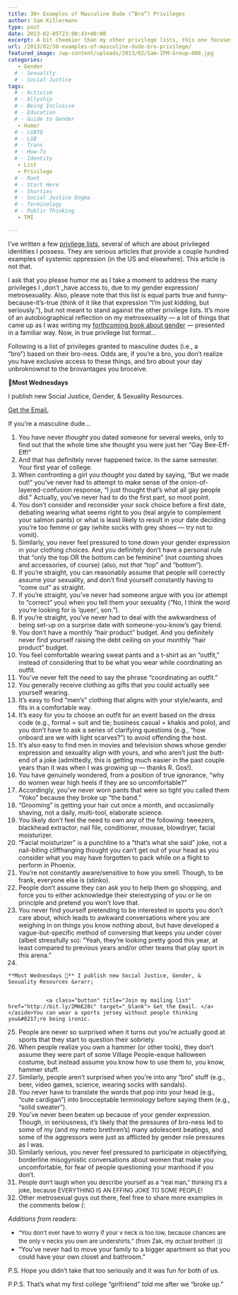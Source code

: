 ```yaml
---
title: 30+ Examples of Masculine Dude (“Bro”) Privileges
author: Sam Killermann
type: post
date: 2013-02-05T23:00:43+00:00
excerpt: A bit cheekier than my other privilege lists, this one focuses on the unearned benefits the bros in our society get, that the more feminine guys (like moi) do not.
url: /2013/02/30-examples-of-masculine-dude-bro-privilege/
featured_image: /wp-content/uploads/2013/02/Sam-IPM-Group-800.jpg
categories: 
   - Gender
  # - Sexuality
  # - Social Justice
tags:
  # - Activism
  # - Allyship
  # - Being Inclusive
  # - Education
  # - Guide to Gender
   - Humor
  # - LGBTQ
  # - LGB
  # - Trans
  # - How-To
  # - Identity
   - List
   - Privilege
  # - Rant
  # - Start Here
  # - Shorties
  # - Social Justice Dogma
  # - Terminology
  # - Public Thinking
   - TMI

---
```

I&#8217;ve written a few [privilege lists][1], several of which are about privileged identities I possess. They are serious articles that provide a couple hundred examples of systemic oppression (in the US and elsewhere). This article is not that.

I ask that you please humor me as I take a moment to address the many privileges I _don&#8217;t _have access to, due to my gender expression/ metrosexuality. Also, please note that this list is equal parts true and funny-because-it&#8217;s-true (think of it like that expression &#8220;I&#8217;m just kidding, but seriously.&#8221;), but not meant to stand against the other privilege lists. It&#8217;s more of an autobiographical reflection on my metrosexuality &#8212; a lot of things that came up as I was writing my [forthcoming book about gender][2] &#8212; presented in a familiar way. Now, in true privilege list format&#8230;

Following is a list of privileges granted to masculine dudes (i.e., a &#8220;bro&#8221;) based on their bro-ness. Odds are, if you&#8217;re a bro, you don&#8217;t realize you have exclusive access to these things, and bro about your day unbroknownst to the brovantages you broceive.

<aside class="heyHeyLook wednesdayEmail"><p><span class="icon">💌</span><strong>Most Wednesdays</strong></p><p>I publish new Social Justice, Gender, & Sexuality Resources.</p> <a class="button" title="Join my mailing list" href="http://bit.ly/2MmE28c" target="_blank"> Get the Email. </a> </aside> 

If you&#8217;re a masculine dude&#8230;

  1. <span style="line-height: 12.997159004211426px;">You have never <em>thought</em> you dated someone for several weeks, only to find out that the whole time she thought you were just her &#8220;Gay Bee-Eff-Eff!&#8221;</span>
  2. And that has definitely never happened twice. In the same semester. Your first year of college.
  3. When confronting a girl you _thought_ you dated by saying, &#8220;But we made out!&#8221; you&#8217;ve never had to attempt to make sense of the onion-of-layered-confusion response, &#8220;I just thought that&#8217;s what all gay people did.&#8221; Actually, you&#8217;ve never had to do the first part, so moot point.
  4. You don&#8217;t consider and reconsider your sock choice before a first date, debating wearing what seems right to you (teal argyle to complement your salmon pants) or what is least likely to result in your date deciding you&#8217;re too femme or gay (white socks with grey shoes &#8212; try not to vomit).
  5. Similarly, you never feel pressured to tone down your gender expression in your clothing choices. And you definitely don&#8217;t have a personal rule that &#8220;only the top OR the bottom can be feminine&#8221; (not counting shoes and accessories, of course) (also, not _that_ &#8220;top&#8221; and &#8220;bottom&#8221;).
  6. If you&#8217;re straight, you can reasonably assume that people will correctly assume your sexuality, and don&#8217;t find yourself constantly having to &#8220;come out&#8221; as straight.
  7. If you&#8217;re straight, you&#8217;ve never had someone argue with you (or attempt to &#8220;correct&#8221; you) when you tell them your sexuality (&#8220;No, I think the word you&#8217;re looking for is &#8216;queer&#8217;, son.&#8221;).
  8. If you&#8217;re straight, you&#8217;ve never had to deal with the awkwardness of being set-up on a surprise date with someone-you-know&#8217;s gay friend.
  9. You don&#8217;t have a monthly &#8220;hair product&#8221; budget. And you definitely never find yourself raising the debt ceiling on your monthly &#8220;hair product&#8221; budget.
 10. You feel comfortable wearing sweat pants and a t-shirt as an &#8220;outfit,&#8221; instead of considering that to be what you wear while coordinating an outfit.
 11. You&#8217;ve never felt the need to say the phrase &#8220;coordinating an outfit.&#8221;
 12. You generally receive clothing as gifts that you could actually see yourself wearing.
 13. It&#8217;s easy to find &#8220;men&#8217;s&#8221; clothing that aligns with your style/wants, and fits in a comfortable way.
 14. It&#8217;s easy for you to choose an outfit for an event based on the dress code (e.g., formal = suit and tie; business casual = khakis and polo), and you don&#8217;t have to ask a series of clarifying questions (e.g., &#8220;how onboard are we with light scarves?&#8221;) to avoid offending the host.
 15. It&#8217;s also easy to find men in movies and television shows whose gender expression and sexuality align with yours, and who aren&#8217;t just the butt-end of a joke (admittedly, this is getting much easier in the past couple years than it was when I was growing up &#8212; thanks R. Gos!).
 16. You have genuinely wondered, from a position of true ignorance, &#8220;why do women wear high heels if they are so uncomfortable?&#8221;
 17. Accordingly, you&#8217;ve never worn pants that were so tight you called them &#8220;Yoko&#8221; because they broke up &#8220;the band.&#8221;
 18. &#8220;Grooming&#8221; is getting your hair cut once a month, and occasionally shaving, not a daily, multi-tool, elaborate science.
 19. You likely don&#8217;t feel the need to own any of the following: tweezers, blackhead extractor, nail file, conditioner, mousse, blowdryer, facial moisturizer.
 20. &#8220;Facial moisturizer&#8221; is a punchline to a &#8220;that&#8217;s what she said&#8221; joke, not a nail-biting cliffhanging thought you can&#8217;t get out of your head as you consider what you may have forgotten to pack while on a flight to perform in Phoenix.
 21. You&#8217;re not constantly aware/sensitive to how you smell. Though, to be frank, everyone else is (stinko).
 22. People don&#8217;t assume they can ask you to help them go shopping, and force you to either acknowledge their stereotyping of you or lie on principle and pretend you won&#8217;t love that.
 23. You never find yourself pretending to be interested in sports you don&#8217;t care about, which leads to awkward conversations where you are weighing in on things you know nothing about, but have developed a vague-but-specific method of conversing that keeps you under cover (albeit stressfully so): &#8220;Yeah, they&#8217;re looking pretty good this year, at least compared to previous years and/or other teams that play sport in this arena.&#8221;
 24. <aside class="heyHeyLook wednesdayEmail"> 
    **Most Wednesdays 💌** I publish new Social Justice, Gender, & Sexuality Resources &xrarr;
    
    
                <a class="button" title="Join my mailing list" href="http://bit.ly/2MmE28c" target="_blank"> Get the Email. </a> </aside>You can wear a sports jersey without people thinking you&#8217;re being ironic.
 25. People are never so surprised when it turns out you&#8217;re actually good at sports that they start to question their sobriety.
 26. When people realize you own a hammer (or other tools), they don&#8217;t assume they were part of some Village People-esque halloween costume, but instead assume you know how to use them to, you know, hammer stuff.
 27. Similarly, people aren&#8217;t surprised when you&#8217;re into any &#8220;bro&#8221; stuff (e.g., beer, video games, science, wearing socks with sandals).
 28. You never have to translate the words that pop into your head (e.g., &#8220;cute cardigan&#8221;) into brocceptable terminology before saying them (e.g., &#8220;solid sweater&#8221;).
 29. You&#8217;ve never been beaten up because of your gender expression. Though, in seriousness, it&#8217;s likely that the pressures of bro-ness led to some of my (and my metro brethren&#8217;s) many adolescent beatings, and some of the aggressors were just as afflicted by gender role pressures as I was.
 30. Similarly serious, you never feel pressured to participate in objectifying, borderline misogynistic conversations about women that make you uncomfortable, for fear of people questioning your manhood if you don&#8217;t.
 31. <span style="font-size: 13px; line-height: 19px;">People don&#8217;t laugh when you describe yourself as a &#8220;real man,&#8221; thinking it&#8217;s a joke, because EVERYTHING IS AN EFFING JOKE TO SOME PEOPLE!</span>
 32. Other metrosexual guys out there, feel free to share more examples in the comments below (:

_Additions from readers:_

  * <span style="font-size: 13px; line-height: 19px;">&#8220;You don&#8217;t ever have to worry if your v neck is too low, because chances are the only v necks you own are undershirts.&#8221; (from Zak, my <em>actual</em> brother! :))</span>
  * &#8220;You&#8217;ve never had to move your family to a bigger apartment so that you could have your own closet and bathroom.&#8221;

P.S. Hope you didn&#8217;t take that too seriously and it was fun for both of us.
  
P.P.S. That&#8217;s what my first college &#8220;girlfriend&#8221; told me after we &#8220;broke up.&#8221;

 [1]: /category/privilege-lists/ "Privilege Lists"
 [2]: /2013/02/gender-book-coming-soon/ "Gender Book Coming Soon!"